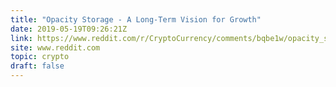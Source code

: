 ```yaml
---
title: "Opacity Storage - A Long-Term Vision for Growth"
date: 2019-05-19T09:26:21Z
link: https://www.reddit.com/r/CryptoCurrency/comments/bqbe1w/opacity_storage_a_longterm_vision_for_growth/?utm_medium=RSS&utm_source=hune
site: www.reddit.com
topic: crypto
draft: false
---
```

